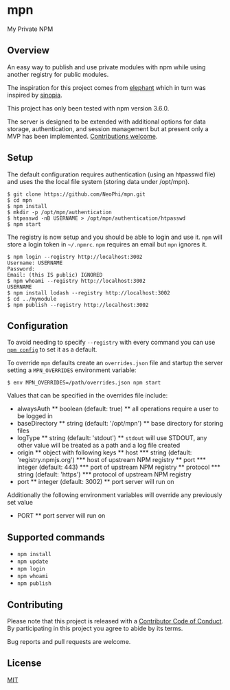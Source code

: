 # mpn

My Private NPM

## Overview

An easy way to publish and use private modules with npm while using another registry for public modules.

The inspiration for this project comes from [elephant](https://github.com/dickeyxxx/elephant) which in turn was inspired by [sinopia](https://github.com/rlidwka/sinopia).

This project has only been tested with npm version 3.6.0.

The server is designed to be extended with additional options for data storage, authentication, and session management but at present only a MVP has been implemented. [Contributions welcome](#Contributing).

## Setup

The default configuration requires authentication (using an htpasswd file) and uses the the local file system (storing data under /opt/mpn).

```
$ git clone https://github.com/NeoPhi/mpn.git
$ cd mpn
$ npm install
$ mkdir -p /opt/mpn/authentication
$ htpasswd -nB USERNAME > /opt/mpn/authentication/htpasswd
$ npm start
```

The registry is now setup and you should be able to login and use it. `npm` will store a login token in `~/.npmrc`. `npm` requires an email but `mpn` ignores it.

```
$ npm login --registry http://localhost:3002
Username: USERNAME
Password:
Email: (this IS public) IGNORED
$ npm whoami --registry http://localhost:3002
USERNAME
$ npm install lodash --registry http://localhost:3002
$ cd ../mymodule
$ npm publish --registry http://localhost:3002
```

## Configuration

To avoid needing to specify `--registry` with every command you can use [`npm config`](https://docs.npmjs.com/misc/config) to set it as a default.

To override `mpn` defaults create an `overrides.json` file and startup the server setting a `MPN_OVERRIDES` environment variable:

```
$ env MPN_OVERRIDES=/path/overrides.json npm start
```

Values that can be specified in the overrides file include:

* alwaysAuth
** boolean (default: true)
** all operations require a user to be logged in
* baseDirectory
** string (default: '/opt/mpn')
** base directory for storing files
* logType
** string (default: 'stdout')
** `stdout` will use STDOUT, any other value will be treated as a path and a log file created
* origin
** object with following keys
** host
*** string (default: 'registry.npmjs.org')
*** host of upstream NPM registry
** port
*** integer (default: 443)
*** port of upstream NPM registry
** protocol
*** string (default: 'https')
*** protocol of upstream NPM registry
* port
** integer (default: 3002)
** port server will run on

Additionally the following environment variables will override any previously set value

* PORT
** port server will run on

## Supported commands

* `npm install`
* `npm update`
* `npm login`
* `npm whoami`
* `npm publish`

## Contributing

Please note that this project is released with a [Contributor Code of Conduct](https://github.com/NeoPhi/mpn/blob/master/CODE_OF_CONDUCT.md). By participating in this project you agree to abide by its terms.

Bug reports and pull requests are welcome.

## License

[MIT](https://github.com/NeoPhi/mpn/blob/master/LICENSE)
